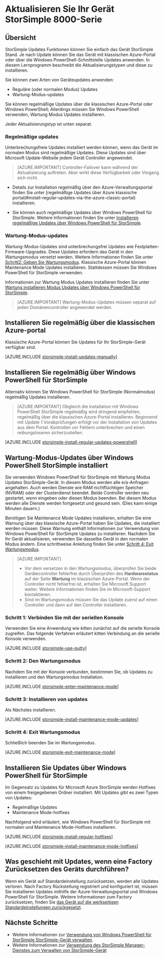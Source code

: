 <properties
   pageTitle="Aktualisieren Sie Ihr Gerät StorSimple | Microsoft Azure"
   description="Erläutert, wie die Aktualisierung StorSimple reguläre und Wartung-Modus-Updates und Hotfixes installieren."
   services="storsimple"
   documentationCenter="NA"
   authors="SharS"
   manager="carmonm"
   editor="" />
<tags 
   ms.service="storsimple"
   ms.devlang="NA"
   ms.topic="article"
   ms.tgt_pltfrm="NA"
   ms.workload="TBD"
   ms.date="06/28/2016"
   ms.author="v-sharos" />

# <a name="update-your-storsimple-8000-series-device"></a>Aktualisieren Sie Ihr Gerät StorSimple 8000-Serie

## <a name="overview"></a>Übersicht

StorSimple Updates Funktionen können Sie einfach das Gerät StorSimple Stand. Je nach Update können Sie das Gerät mit klassischen Azure-Portal oder über die Windows PowerShell-Schnittstelle Updates anwenden. In diesem Lernprogramm beschreibt die Aktualisierungstypen und diese zu installieren.

Sie können zwei Arten von Geräteupdates anwenden: 

- Reguläre (oder normalen Modus) Updates
- Wartung-Modus-updates

Sie können regelmäßige Updates über die klassischen Azure-Portal oder Windows PowerShell; Allerdings müssen Sie Windows PowerShell verwenden, Wartung Modus Updates installieren. 

Jeder Aktualisierungstyp ist unten separat.

### <a name="regular-updates"></a>Regelmäßige updates

Unterbrechungsfreie Updates installiert werden können, wenn das Gerät im normalen Modus sind regelmäßige Updates. Diese Updates sind über Microsoft Update-Website jedem Gerät Controller angewendet. 

> [AZURE.IMPORTANT] Controller-Failover kann während der Aktualisierung auftreten. Aber wirkt diese Verfügbarkeit oder Vorgang sich nicht.

- Details zur Installation regelmäßig über den Azure-Verwaltungsportal finden Sie unter [regelmäßige Updates über Azure klassische portal(#install-regular-updates-via-the-azure-classic-portal) installieren.

- Sie können auch regelmäßige Updates über Windows PowerShell für StorSimple. Weitere Informationen finden Sie unter [Installieren regelmäßige Updates über Windows PowerShell für StorSimple](#install-regular-updates-via-windows-powershell-for-storsimple).

### <a name="maintenance-mode-updates"></a>Wartung-Modus-updates

Wartung-Modus-Updates sind unterbrechungsfrei Updates wie Festplatten-Firmware-Upgrades. Diese Updates erfordern das Gerät in den Wartungsmodus versetzt werden. Weitere Informationen finden Sie unter [Schritt2: Geben Sie Wartungsmodus](#step2). Klassische Azure-Portal können Maintenance Mode Updates installieren. Stattdessen müssen Sie Windows PowerShell für StorSimple verwenden. 

Informationen zur Wartung Modus Updates installieren finden Sie unter [Wartung installieren Modus Updates über Windows PowerShell für StorSimple](#install-maintenance-mode-updates-via-windows-powershell-for-storsimple).

> [AZURE.IMPORTANT] Wartung-Modus-Updates müssen separat auf jeden Domänencontroller angewendet werden. 

## <a name="install-regular-updates-via-the-azure-classic-portal"></a>Installieren Sie regelmäßig über die klassischen Azure-portal

Klassische Azure-Portal können Sie Updates für Ihr StorSimple-Gerät verfügbar sind.

[AZURE.INCLUDE [storsimple-install-updates-manually](../../includes/storsimple-install-updates-manually.md)]

## <a name="install-regular-updates-via-windows-powershell-for-storsimple"></a>Installieren Sie regelmäßig über Windows PowerShell für StorSimple

Alternativ können Sie Windows PowerShell für StorSimple (Normalmodus) regelmäßig Updates installieren.

> [AZURE.IMPORTANT] Obgleich die Installation mit Windows PowerShell StorSimple regelmäßig wird dringend empfohlen, regelmäßig über die klassischen Azure-Portal installieren. Beginnend mit Update 1 Vorabprüfungen erfolgt vor der Installation von Updates aus dem Portal. Kontrollen vor Fehlern unterbrechen und einen reibungsloseren sicherzustellen. 

[AZURE.INCLUDE [storsimple-install-regular-updates-powershell](../../includes/storsimple-install-regular-updates-powershell.md)]

## <a name="install-maintenance-mode-updates-via-windows-powershell-for-storsimple"></a>Wartung-Modus-Updates über Windows PowerShell StorSimple installiert

Sie verwenden Windows PowerShell für StorSimple mit Wartung Modus Updates StorSimple-Gerät. In diesem Modus werden alle e/a-Anfragen angehalten. Auch werden Dienste wie RAM nichtflüchtigen Speicher (NVRAM) oder der Clusterdienst beendet. Beide Controller werden neu gestartet, wenn eingeben oder diesen Modus beenden. Bei diesem Modus werden alle Dienste werden fortgesetzt und gesund sein. (Dies kann einige Minuten dauern.)

Benötigen Sie Maintenance Mode Updates installieren, erhalten Sie eine Warnung über das klassische Azure-Portal haben Sie Updates, die installiert werden müssen. Diese Warnung enthält Informationen zur Verwendung von Windows PowerShell für StorSimple Updates zu installieren. Nachdem Sie Ihr Gerät aktualisieren, verwenden Sie dasselbe Gerät in den normalen Modus ändern. Eine schrittweise Anleitung finden Sie unter [Schritt 4: Exit Wartungsmodus](#step4).

> [AZURE.IMPORTANT] 
> 
> - Vor dem versetzen in den Wartungsmodus, überprüfen Sie beide Gerätecontroller fehlerfrei durch Überprüfen des **Hardwarestatus** auf der Seite **Wartung** im klassischen Azure-Portal. Wenn der Controller nicht fehlerfrei ist, erhalten Sie Microsoft Support weiter. Weitere Informationen finden Sie im Microsoft-Support kontaktieren. 
> - Sind im Wartungsmodus müssen Sie das Update zuerst auf einen Controller und dann auf den Controller installieren.

### <a name="step-1-connect-to-the-serial-console-a-namestep1"></a>Schritt 1: Verbinden Sie mit der seriellen Konsole<a name="step1">

Verwenden Sie eine Anwendung wie kitten zunächst auf die serielle Konsole zugreifen. Das folgende Verfahren erläutert kitten Verbindung an die serielle Konsole verwenden.

[AZURE.INCLUDE [storsimple-use-putty](../../includes/storsimple-use-putty.md)]

### <a name="step-2-enter-maintenance-mode-a-namestep2"></a>Schritt 2: Den Wartungsmodus<a name="step2">

Nachdem Sie mit der Konsole verbunden, bestimmen Sie, ob Updates zu installieren und den Wartungsmodus Installation.

[AZURE.INCLUDE [storsimple-enter-maintenance-mode](../../includes/storsimple-enter-maintenance-mode.md)]

### <a name="step-3-install-your-updates-a-namestep3"></a>Schritt 3: Installieren von updates<a name="step3">

Als Nächstes installieren.

[AZURE.INCLUDE [storsimple-install-maintenance-mode-updates](../../includes/storsimple-install-maintenance-mode-updates.md)]
 
### <a name="step-4-exit-maintenance-mode-a-namestep4"></a>Schritt 4: Exit Wartungsmodus<a name="step4">

Schließlich beenden Sie im Wartungsmodus.

[AZURE.INCLUDE [storsimple-exit-maintenance-mode](../../includes/storsimple-exit-maintenance-mode.md)]

## <a name="install-hotfixes-via-windows-powershell-for-storsimple"></a>Installieren Sie Updates über Windows PowerShell für StorSimple

Im Gegensatz zu Updates für Microsoft Azure StorSimple werden Hotfixes von einem freigegebenen Ordner installiert. Mit Updates gibt es zwei Typen von Updates: 

- Regelmäßige Updates 
- Maintenance Mode-hotfixes  

Nachfolgend wird erläutert, wie Windows PowerShell für StorSimple mit normalen und Maintenance Mode-Hotfixes installieren.

[AZURE.INCLUDE [storsimple-install-regular-hotfixes](../../includes/storsimple-install-regular-hotfixes.md)]

[AZURE.INCLUDE [storsimple-install-maintenance-mode-hotfixes](../../includes/storsimple-install-maintenance-mode-hotfixes.md)]

## <a name="what-happens-to-updates-if-you-perform-a-factory-reset-of-the-device"></a>Was geschieht mit Updates, wenn eine Factory Zurücksetzen des Geräts durchführen?

Wenn ein Gerät auf Standardeinstellung zurücksetzen, werden alle Updates verloren. Nach Factory Rückstellung registriert und konfiguriert ist, müssen Sie installieren Updates mithilfe der Azure-Verwaltungsportal und Windows PowerShell für StorSimple. Weitere Informationen zum Factory zurücksetzen, finden Sie [das Gerät auf die werkseitigen Standardeinstellungen zurückgesetzt](storsimple-manage-device-controller.md#reset-the-device-to-factory-default-settings).

## <a name="next-steps"></a>Nächste Schritte

- Weitere Informationen zur [Verwendung von Windows PowerShell für StorSimple StorSimple-Gerät verwalten](storsimple-windows-powershell-administration.md).
- Weitere Informationen zur [Verwendung des StorSimple Manager-Dienstes zum Verwalten von StorSimple-Gerät](storsimple-manager-service-administration.md)
